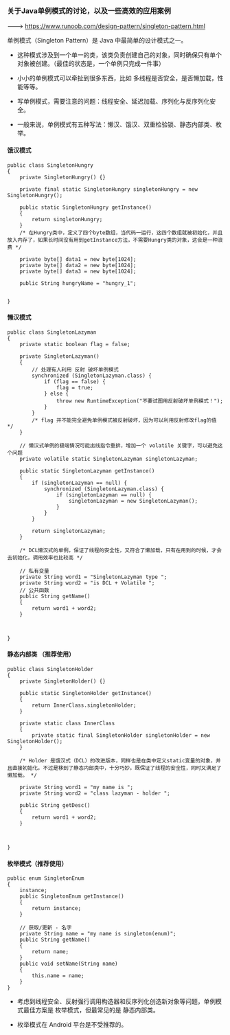 ### 关于Java单例模式的讨论，以及一些高效的应用案例

---> https://www.runoob.com/design-pattern/singleton-pattern.html

单例模式（Singleton Pattern）是 Java 中最简单的设计模式之一。

 - 这种模式涉及到一个单一的类，该类负责创建自己的对象，同时确保只有单个对象被创建。（最佳的状态是，一个单例只完成一件事）

 - 小小的单例模式可以牵扯到很多东西，比如 多线程是否安全，是否懒加载，性能等等。

 - 写单例模式，需要注意的问题：线程安全、延迟加载、序列化与反序列化安全。

 - 一般来说，单例模式有五种写法：懒汉、饿汉、双重检验锁、静态内部类、枚举。


#### 饿汉模式
```
public class SingletonHungry
{
    private SingletonHungry() {}

    private final static SingletonHungry singletonHungry = new SingletonHungry();

    public static SingletonHungry getInstance()
    {
        return singletonHungry;
    }
    /* 在Hungry类中，定义了四个byte数组，当代码一运行，这四个数组就被初始化，并且放入内存了，如果长时间没有用到getInstance方法，不需要Hungry类的对象，这会是一种浪费 */

    private byte[] data1 = new byte[1024];
    private byte[] data2 = new byte[1024];
    private byte[] data3 = new byte[1024];

    public String hungryName = "hungry_1";


}
```


#### 懒汉模式
```
public class SingletonLazyman
{
    private static boolean flag = false;

    private SingletonLazyman()
    {
        // 处理有人利用 反射 破坏单例模式
        synchronized (SingletonLazyman.class) {
            if (flag == false) {
                flag = true;
            } else {
                throw new RuntimeException("不要试图用反射破坏单例模式！");
            }
        }
        /* flag 并不能完全避免单例模式被反射破坏，因为可以利用反射修改flag的值 */
    }

    // 懒汉式单例的极端情况可能出线指令重排，增加一个 volatile 关键字，可以避免这个问题
    private volatile static SingletonLazyman singletonLazyman;

    public static SingletonLazyman getInstance()
    {
        if (singletonLazyman == null) {
            synchronized (SingletonLazyman.class) {
                if (singletonLazyman == null) {
                    singletonLazyman = new SingletonLazyman();
                }
            }
        }

        return singletonLazyman;
    }

    /* DCL懒汉式的单例，保证了线程的安全性，又符合了懒加载，只有在用到的时候，才会去初始化，调用效率也比较高 */

    // 私有变量
    private String word1 = "SingletonLazyman type ";
    private String word2 = "is DCL + Volatile ";
    // 公共函数
    public String getName()
    {
        return word1 + word2;
    }



}
```


#### 静态内部类 （推荐使用）
```
public class SingletonHolder
{
    private SingletonHolder() {}

    public static SingletonHolder getInstance()
    {
        return InnerClass.singletonHolder;
    }

    private static class InnerClass
    {
        private static final SingletonHolder singletonHolder = new SingletonHolder();
    }

    /* Holder 是饿汉式（DCL）的改进版本，同样也是在类中定义static变量的对象，并且直接初始化。不过是移到了静态内部类中，十分巧妙。既保证了线程的安全性，同时又满足了懒加载。 */

    private String word1 = "my name is ";
    private String word2 = "class lazyman - holder ";

    public String getDesc()
    {
        return word1 + word2;
    }



}
```


#### 枚举模式（推荐使用）
```
public enum SingletonEnum
{
    instance;
    public SingletonEnum getInstance()
    {
        return instance;
    }

    // 获取/更新 - 名字
    private String name = "my name is singleton(enum)";
    public String getName()
    {
        return name;
    }
    public void setName(String name)
    {
        this.name = name;
    }
}
```


 - 考虑到线程安全、反射强行调用构造器和反序列化创造新对象等问题，单例模式最佳方案是 枚举模式，但最常见的是 静态内部类。

 - 枚举模式在 Android 平台是不受推荐的。







